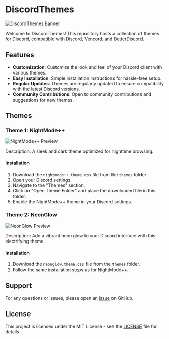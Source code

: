 # DiscordThemes

![DiscordThemes Banner](images/discord_themes_banner.png)

Welcome to DiscordThemes! This repository hosts a collection of themes for Discord, compatible with Discord, Vencord, and BetterDiscord.

## Features

- **Customization**: Customize the look and feel of your Discord client with various themes.
- **Easy Installation**: Simple installation instructions for hassle-free setup.
- **Regular Updates**: Themes are regularly updated to ensure compatibility with the latest Discord versions.
- **Community Contributions**: Open to community contributions and suggestions for new themes.

## Themes

### Theme 1: NightMode++

![NightMode++ Preview](images/nightmode_preview.png)

Description: A sleek and dark theme optimized for nighttime browsing.

#### Installation
1. Download the `nightmode++.theme.css` file from the `themes` folder.
2. Open your Discord settings.
3. Navigate to the "Themes" section.
4. Click on "Open Theme Folder" and place the downloaded file in this folder.
5. Enable the NightMode++ theme in your Discord settings.

### Theme 2: NeonGlow

![NeonGlow Preview](images/neonglow_preview.png)

Description: Add a vibrant neon glow to your Discord interface with this electrifying theme.

#### Installation
1. Download the `neonglow.theme.css` file from the `themes` folder.
2. Follow the same installation steps as for NightMode++.

## Support

For any questions or issues, please open an [issue](https://github.com/Jomunyzx/DiscordThemes/issues) on GitHub.

## License

This project is licensed under the MIT License - see the [LICENSE](LICENSE) file for details.
